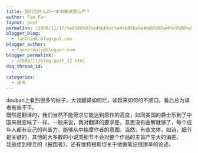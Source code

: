 ```yaml
---
title: 我们为什么对一本书要求那么严？
author: Fan Fan
layout: post
permalink: /2008/11/17/%e6%88%91%e4%bb%ac%e4%b8%ba%e4%bb%80%e4%b9%88%e5%af%b9%e4%b8%80%e6%9c%ac%e4%b9%a6%e8%a6%81%e6%b1%82%e9%82%a3%e4%b9%88%e4%b8%a5%ef%bc%9f/
blogger_blog:
  - fanthink.blogspot.com
blogger_author:
  - fannoreply@blogger.com
blogger_permalink:
  - /2008/11/blog-post_17.html
dsq_thread_id:
  - 
categories:
  - 读书
---
```

douban上看到很多的帖子，大谈翻译如何烂，读起来如何的不顺口。看后总为译者有些不平。  
既然是翻译的，我们当然不能苛求它能达到原作的高度，如同美国的爵士乐到了中国来就变味了一样。一般来说，我对翻译的要求是，意思没有曲解就够了，每个成年人都有自己的判断力，能够从中揣摩作者的意图。当然，有些文体，如诗，细节是关键的，其他的大多数的小说类细节不会对整个作品的主旨产生大的偏差。  
我总想到穆旦的《被围者》，还有维特根斯坦关于他做笔记很潦草的论述。